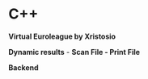 # C++
**Virtual Euroleague by Xristosio**

**Dynamic results** - **Scan File - Print File**

**Backend**
